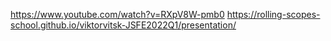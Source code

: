 https://www.youtube.com/watch?v=RXpV8W-pmb0
https://rolling-scopes-school.github.io/viktorvitsk-JSFE2022Q1/presentation/

